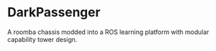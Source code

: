 # DarkPassenger
A roomba chassis modded into a ROS learning platform with modular capability tower design. 
